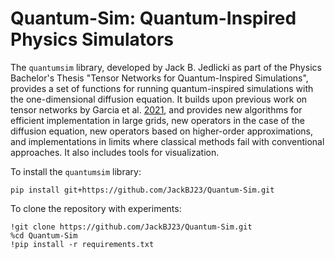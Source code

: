 # Quantum-Sim: Quantum-Inspired Physics Simulators

The `quantumsim` library, developed by Jack B. Jedlicki as part of the Physics Bachelor's Thesis "Tensor Networks for Quantum-Inspired Simulations", provides a set of functions for running quantum-inspired simulations with the one-dimensional diffusion equation. It builds upon previous work on tensor networks by Garcia et al. [2021](https://arxiv.org/pdf/2303.09430), and provides new algorithms for efficient implementation in large grids, new operators in the case of the diffusion equation, new operators based on higher-order approximations, and implementations in limits where classical methods fail with conventional approaches. It also includes tools for visualization. 

To install the `quantumsim` library:

```
pip install git+https://github.com/JackBJ23/Quantum-Sim.git
```

To clone the repository with experiments:

```
!git clone https://github.com/JackBJ23/Quantum-Sim.git
%cd Quantum-Sim
!pip install -r requirements.txt
```
